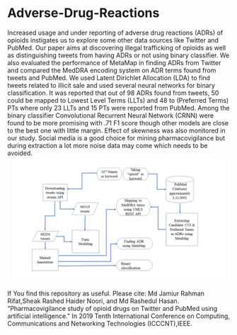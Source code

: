 # Adverse-Drug-Reactions
Increased usage and under reporting of adverse drug reactions (ADRs) of opioids instigates us to explore some other data sources like Twitter and PubMed. Our paper aims at discovering illegal trafficking of opioids as well as distinguishing tweets from having ADRs or not using binary classifier. We also evaluated the performance of MetaMap in finding ADRs from Twitter and compared the MedDRA encoding system on ADR terms found from tweets and PubMed. We used Latent Dirichlet Allocation (LDA) to find tweets related to illicit sale and used several neural networks for binary classification. It was reported that out of 98 ADRs found from tweets, 50 could be mapped to Lowest Level Terms (LLTs) and 48 to (Preferred Terms) PTs where only 23 LLTs and 15 PTs were reported from PubMed. Among the binary classifier Convolutional Recurrent Neural Network (CRNN) were found to be more promising with .71 F1 score though other models are close to the best one with little margin. Effect of skewness was also monitored in our study. Social media is a good choice for mining pharmacovigilance but during extraction a lot more noise data may come which needs to be avoided.
![](Image.PNG)

If You find this repository as useful. Please cite:
Md Jamiur Rahman Rifat,Sheak Rashed Haider Noori, and Md Rashedul Hasan. ”Pharmacovigilance study of opioid drugs on Twitter and PubMed using artificial intelligence.” In 2019 Tenth International Conference on Computing, Communications and Networking Technologies (ICCCNT),IEEE.
